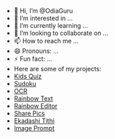 - 👋 Hi, I’m @OdiaGuru
- 👀 I’m interested in ...
- 🌱 I’m currently learning ...
- 💞️ I’m looking to collaborate on ...
- 📫 How to reach me ...
- 😄 Pronouns: ...
- ⚡ Fun fact: ...
- Here are some of my projects:
- [Kids Quiz](https://odiaguru.github.io/kidsQuiz/)
- [Sudoku](https://odiaguru.github.io/sudoku/)
- [OCR](https://odiaguru.github.io/ocr/) 
- [Rainbow Text](https://odiaguru.github.io/rainbowtext/)
- [Rainbow Editor](https://odiaguru.github.io/RainbowEditor/)
- [Share Pics](https://odiaguru.github.io/sharepics/)
- [Ekadashi Tithi](https://odiaguru.github.io/ekadashi/)
- [Image Prompt](https://odiaguru.github.io/ImagePrompt/)

<!---
OdiaGuru/OdiaGuru is a ✨ special ✨ repository because its `README.md` (this file) appears on your GitHub profile.
You can click the Preview link to take a look at your changes.
--->
